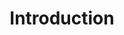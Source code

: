 ---
layout: results-intro
title: Introduction
permalink: /philly/intro
summary: Intro the the project
---